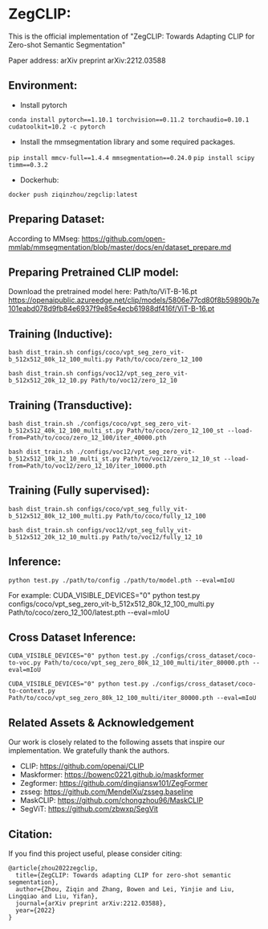 # ZegCLIP:
This is the official implementation of "ZegCLIP: Towards Adapting CLIP for Zero-shot Semantic Segmentation"

Paper address: arXiv preprint arXiv:2212.03588

## Environment:
- Install pytorch

 `conda install pytorch==1.10.1 torchvision==0.11.2 torchaudio=0.10.1 cudatoolkit=10.2 -c pytorch`

- Install the mmsegmentation library and some required packages.

 `pip install mmcv-full==1.4.4 mmsegmentation==0.24.0`
 `pip install scipy timm==0.3.2`

- Dockerhub:

 `docker push ziqinzhou/zegclip:latest`

## Preparing Dataset:
According to MMseg: https://github.com/open-mmlab/mmsegmentation/blob/master/docs/en/dataset_prepare.md

## Preparing Pretrained CLIP model:
Download the pretrained model here: Path/to/ViT-B-16.pt
https://openaipublic.azureedge.net/clip/models/5806e77cd80f8b59890b7e101eabd078d9fb84e6937f9e85e4ecb61988df416f/ViT-B-16.pt

## Training (Inductive):
 `bash dist_train.sh configs/coco/vpt_seg_zero_vit-b_512x512_80k_12_100_multi.py Path/to/coco/zero_12_100`
 
 `bash dist_train.sh configs/voc12/vpt_seg_zero_vit-b_512x512_20k_12_10.py Path/to/voc12/zero_12_10`

## Training (Transductive):
 `bash dist_train.sh ./configs/coco/vpt_seg_zero_vit-b_512x512_40k_12_100_multi_st.py Path/to/coco/zero_12_100_st --load-from=Path/to/coco/zero_12_100/iter_40000.pth`
 
 `bash dist_train.sh ./configs/voc12/vpt_seg_zero_vit-b_512x512_10k_12_10_multi_st.py Path/to/voc12/zero_12_10_st --load-from=Path/to/voc12/zero_12_10/iter_10000.pth`

## Training (Fully supervised):
 `bash dist_train.sh configs/coco/vpt_seg_fully_vit-b_512x512_80k_12_100_multi.py Path/to/coco/fully_12_100`
 
 `bash dist_train.sh configs/voc12/vpt_seg_fully_vit-b_512x512_20k_12_10_multi.py Path/to/voc12/fully_12_10`

## Inference:
 `python test.py ./path/to/config ./path/to/model.pth --eval=mIoU`

For example: CUDA_VISIBLE_DEVICES="0" python test.py configs/coco/vpt_seg_zero_vit-b_512x512_80k_12_100_multi.py Path/to/coco/zero_12_100/latest.pth --eval=mIoU

## Cross Dataset Inference:
 `CUDA_VISIBLE_DEVICES="0" python test.py ./configs/cross_dataset/coco-to-voc.py Path/to/coco/vpt_seg_zero_80k_12_100_multi/iter_80000.pth --eval=mIoU`
 
 `CUDA_VISIBLE_DEVICES="0" python test.py ./configs/cross_dataset/coco-to-context.py Path/to/coco/vpt_seg_zero_80k_12_100_multi/iter_80000.pth --eval=mIoU`

## Related Assets \& Acknowledgement

Our work is closely related to the following assets that inspire our implementation. We gratefully thank the authors. 

 - CLIP:  https://github.com/openai/CLIP
 - Maskformer: https://bowenc0221.github.io/maskformer
 - Zegformer: https://github.com/dingjiansw101/ZegFormer
 - zsseg: https://github.com/MendelXu/zsseg.baseline
 - MaskCLIP: https://github.com/chongzhou96/MaskCLIP
 - SegViT: https://github.com/zbwxp/SegVit

## Citation:
If you find this project useful, please consider citing:
```
@article{zhou2022zegclip,
  title={ZegCLIP: Towards adapting CLIP for zero-shot semantic segmentation},
  author={Zhou, Ziqin and Zhang, Bowen and Lei, Yinjie and Liu, Lingqiao and Liu, Yifan},
  journal={arXiv preprint arXiv:2212.03588},
  year={2022}
}
```

